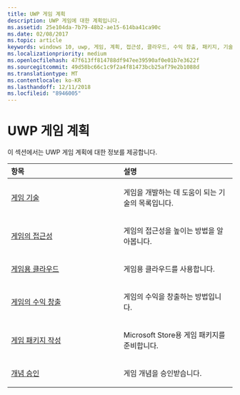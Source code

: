 ```yaml
---
title: UWP 게임 계획
description: UWP 게임에 대한 계획입니다.
ms.assetid: 25e104da-7b79-48b2-ae15-614ba41ca90c
ms.date: 02/08/2017
ms.topic: article
keywords: windows 10, uwp, 게임, 계획, 접근성, 클라우드, 수익 창출, 패키지, 기술, 개념, 승인
ms.localizationpriority: medium
ms.openlocfilehash: 47f613ff814788df947ee39590af0e01b7e3622f
ms.sourcegitcommit: 49d58bc66c1c9f2a4f81473bcb25af79e2b1088d
ms.translationtype: MT
ms.contentlocale: ko-KR
ms.lasthandoff: 12/11/2018
ms.locfileid: "8946005"
---
```

# <a name="planning-for-uwp-games"></a>UWP 게임 계획

이 섹션에서는 UWP 게임 계획에 대한 정보를 제공합니다.

<table>
<colgroup>
<col width="50%" />
<col width="50%" />
</colgroup>
<thead>
<tr class="header">
<th align="left">항목</th>
<th align="left">설명</th>
</tr>
</thead>
<tbody>
<tr class="odd">
<td align="left"><p><a href="game-development-platform-guide.md">게임 기술</a></p></td>
<td align="left"><p>게임을 개발하는 데 도움이 되는 기술의 목록입니다.</p></td>
</tr>
<tr class="even">
<td align="left"><p><a href="accessibility-for-games.md">게임의 접근성</a></p></td>
<td align="left"><p>게임의 접근성을 높이는 방법을 알아봅니다.</p></td>
</tr>
<tr class="odd">
<td align="left"><p><a href="cloud-for-games.md">게임용 클라우드</a></p></td>
<td align="left"><p>게임용 클라우드를 사용합니다.</p></td>
</tr>
<tr class="even">
<td align="left"><p><a href="monetization-for-games.md">게임의 수익 창출</a></p></td>
<td align="left"><p>게임의 수익을 창출하는 방법입니다.</p></td>
</tr>
<tr class="odd">
<td align="left"><p><a href="package-your-windows-store-directx-game.md">게임 패키지 작성</a></p></td>
<td align="left"><p>Microsoft Store용 게임 패키지를 준비합니다.</p></td>
</tr>
<tr class="even">
<td align="left"><p><a href="concept-approval.md">개념 승인</a></p></td>
<td align="left"><p>게임 개념을 승인받습니다.</p></td>
</tr>
</tbody>
</table>
 

 

 




